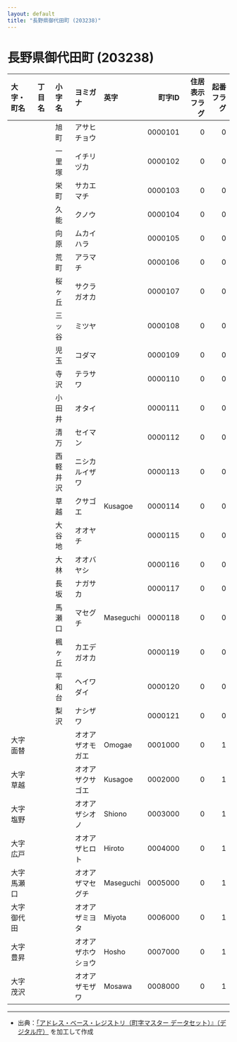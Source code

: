 ```yaml
---
layout: default
title: "長野県御代田町 (203238)"
---
```


# 長野県御代田町 (203238)

| 大字・町名 | 丁目名 | 小字名 | ヨミガナ | 英字 | 町字ID | 住居表示フラグ | 起番フラグ |
|:--------|:------|:------|:-----------------|:---------------------|--------:|----------:|--------:|
|  |  | 旭町 | アサヒチョウ |  | 0000101 | 0 | 0 |
|  |  | 一里塚 | イチリヅカ |  | 0000102 | 0 | 0 |
|  |  | 栄町 | サカエマチ |  | 0000103 | 0 | 0 |
|  |  | 久能 | クノウ |  | 0000104 | 0 | 0 |
|  |  | 向原 | ムカイハラ |  | 0000105 | 0 | 0 |
|  |  | 荒町 | アラマチ |  | 0000106 | 0 | 0 |
|  |  | 桜ヶ丘 | サクラガオカ |  | 0000107 | 0 | 0 |
|  |  | 三ッ谷 | ミツヤ |  | 0000108 | 0 | 0 |
|  |  | 児玉 | コダマ |  | 0000109 | 0 | 0 |
|  |  | 寺沢 | テラサワ |  | 0000110 | 0 | 0 |
|  |  | 小田井 | オタイ |  | 0000111 | 0 | 0 |
|  |  | 清万 | セイマン |  | 0000112 | 0 | 0 |
|  |  | 西軽井沢 | ニシカルイザワ |  | 0000113 | 0 | 0 |
|  |  | 草越 | クサゴエ | Kusagoe | 0000114 | 0 | 0 |
|  |  | 大谷地 | オオヤチ |  | 0000115 | 0 | 0 |
|  |  | 大林 | オオバヤシ |  | 0000116 | 0 | 0 |
|  |  | 長坂 | ナガサカ |  | 0000117 | 0 | 0 |
|  |  | 馬瀬口 | マセグチ | Maseguchi | 0000118 | 0 | 0 |
|  |  | 楓ヶ丘 | カエデガオカ |  | 0000119 | 0 | 0 |
|  |  | 平和台 | ヘイワダイ |  | 0000120 | 0 | 0 |
|  |  | 梨沢 | ナシザワ |  | 0000121 | 0 | 0 |
| 大字面替 |  |  | オオアザオモガエ | Omogae | 0001000 | 0 | 1 |
| 大字草越 |  |  | オオアザクサゴエ | Kusagoe | 0002000 | 0 | 1 |
| 大字塩野 |  |  | オオアザシオノ | Shiono | 0003000 | 0 | 1 |
| 大字広戸 |  |  | オオアザヒロト | Hiroto | 0004000 | 0 | 1 |
| 大字馬瀬口 |  |  | オオアザマセグチ | Maseguchi | 0005000 | 0 | 1 |
| 大字御代田 |  |  | オオアザミヨタ | Miyota | 0006000 | 0 | 1 |
| 大字豊昇 |  |  | オオアザホウショウ | Hosho | 0007000 | 0 | 1 |
| 大字茂沢 |  |  | オオアザモザワ | Mosawa | 0008000 | 0 | 1 |

---

- 出典：[「アドレス・ベース・レジストリ（町字マスター データセット）』（デジタル庁）](https://www.digital.go.jp/policies/base_registry_address/) を加工して作成